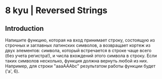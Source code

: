# 8 kyu | Reversed Strings

## Introduction

Напишите функцию, которая на вход принимает строку, состоящую из строчных и заглавных латинских символов, а возвращает кортеж из двух элементов: символа, который встречается в строке чаще всего (без учета регистра!), и числа вхождений этого символа в строку. Если таких символов несколько, функция должна вернуть любой из них. Например, для строки "aaaAAAbc" результатом работы функции будет ('a', 6).

